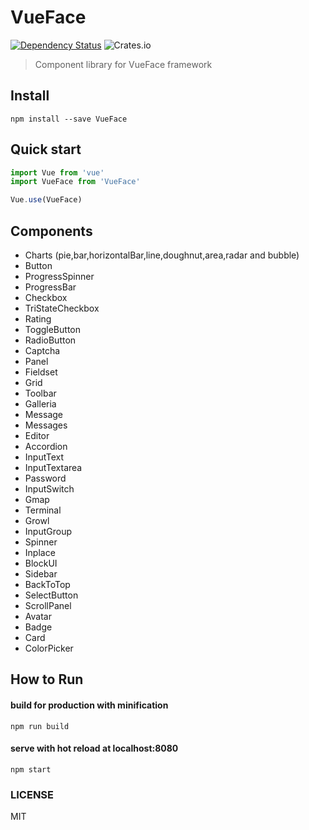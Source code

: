 # VueFace
[![Dependency Status][daviddm-image]][daviddm-url] ![Crates.io](https://img.shields.io/github/license/mashape/apistatus.svg)

> Component library for VueFace framework

## Install

``` shell
npm install --save VueFace
```

## Quick start
``` javascript
import Vue from 'vue'
import VueFace from 'VueFace'

Vue.use(VueFace)
```

## Components

- Charts (pie,bar,horizontalBar,line,doughnut,area,radar and bubble)
- Button
- ProgressSpinner
- ProgressBar
- Checkbox
- TriStateCheckbox
- Rating
- ToggleButton
- RadioButton
- Captcha
- Panel
- Fieldset
- Grid
- Toolbar
- Galleria
- Message
- Messages
- Editor
- Accordion
- InputText
- InputTextarea
- Password
- InputSwitch
- Gmap
- Terminal
- Growl
- InputGroup
- Spinner
- Inplace
- BlockUI
- Sidebar
- BackToTop
- SelectButton
- ScrollPanel
- Avatar
- Badge
- Card
- ColorPicker


## How to Run


#### build for production with minification
``` shell
npm run build
```

#### serve with hot reload at localhost:8080
``` shell
npm start
```

### LICENSE
MIT

[daviddm-image]: https://david-dm.org/VueFace.svg?theme=shields.io
[daviddm-url]: https://david-dm.org/VueFace
